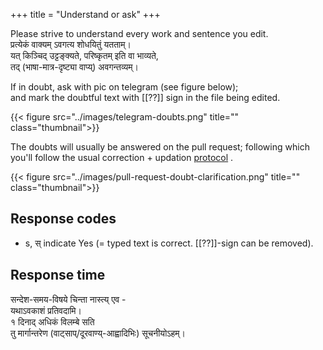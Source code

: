 +++
title = "Understand or ask"
+++

Please strive to understand every work and sentence you edit.  
प्रत्येकं वाक्यम् ऽवगत्य शोधयितुं यतताम्।  
यत् किञ्चिद् उट्टङ्क्यते, परिष्कृतम् इति वा भाव्यते,  
तद् (भाषा-मात्र-दृष्ट्या वाप्य्) अवगन्तव्यम्।

If in doubt, ask with pic on telegram (see figure below);  
and mark the doubtful text with [[??]] sign in the file being edited. 

{{< figure src="../images/telegram-doubts.png" title="" class="thumbnail">}}

The doubts will usually be answered on the pull request; following which you'll follow the usual correction + updation [protocol](/groups/dyuganga/projects/text/git-workflow/5_sUchita-doSha-parihAra-prativachane) .

{{< figure src="../images/pull-request-doubt-clarification.png" title="" class="thumbnail">}}

## Response codes
- s, स् indicate Yes (= typed text is correct. [[??]]-sign can be removed).

## Response time
सन्देश-समय-विषये चिन्ता नास्त्य् एव -  
यथाऽवकाशं प्रतिवदामि।  
१ दिनाद् अधिकं विलम्बे सति  
तु मार्गान्तरेण (वाट्साप्/दूरवाण्य्-आह्वादिभिः) सूचनीयोऽहम्।